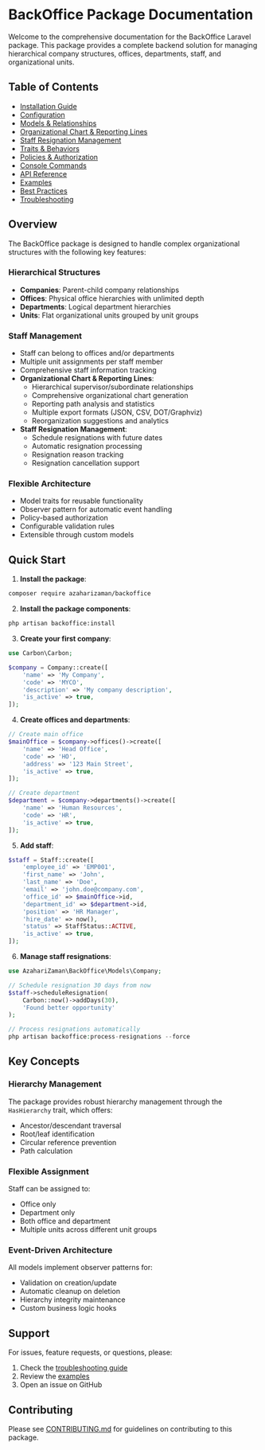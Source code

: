# BackOffice Package Documentation

Welcome to the comprehensive documentation for the BackOffice Laravel package. This package provides a complete backend solution for managing hierarchical company structures, offices, departments, staff, and organizational units.

## Table of Contents

- [Installation Guide](installation.md)
- [Configuration](configuration.md)
- [Models & Relationships](models.md)
- [Organizational Chart & Reporting Lines](organizational-chart.md)
- [Staff Resignation Management](resignation.md)
- [Traits & Behaviors](traits.md)
- [Policies & Authorization](policies.md)
- [Console Commands](commands.md)
- [API Reference](api.md)
- [Examples](examples.md)
- [Best Practices](best-practices.md)
- [Troubleshooting](troubleshooting.md)

## Overview

The BackOffice package is designed to handle complex organizational structures with the following key features:

### Hierarchical Structures
- **Companies**: Parent-child company relationships
- **Offices**: Physical office hierarchies with unlimited depth
- **Departments**: Logical department hierarchies
- **Units**: Flat organizational units grouped by unit groups

### Staff Management
- Staff can belong to offices and/or departments
- Multiple unit assignments per staff member
- Comprehensive staff information tracking
- **Organizational Chart & Reporting Lines**:
  - Hierarchical supervisor/subordinate relationships
  - Comprehensive organizational chart generation
  - Reporting path analysis and statistics
  - Multiple export formats (JSON, CSV, DOT/Graphviz)
  - Reorganization suggestions and analytics
- **Staff Resignation Management**:
  - Schedule resignations with future dates
  - Automatic resignation processing
  - Resignation reason tracking
  - Resignation cancellation support

### Flexible Architecture
- Model traits for reusable functionality
- Observer pattern for automatic event handling
- Policy-based authorization
- Configurable validation rules
- Extensible through custom models

## Quick Start

1. **Install the package**:
```bash
composer require azaharizaman/backoffice
```

2. **Install the package components**:
```bash
php artisan backoffice:install
```

3. **Create your first company**:
```php
use Carbon\Carbon;

$company = Company::create([
    'name' => 'My Company',
    'code' => 'MYCO',
    'description' => 'My company description',
    'is_active' => true,
]);
```

4. **Create offices and departments**:
```php
// Create main office
$mainOffice = $company->offices()->create([
    'name' => 'Head Office',
    'code' => 'HO',
    'address' => '123 Main Street',
    'is_active' => true,
]);

// Create department
$department = $company->departments()->create([
    'name' => 'Human Resources',
    'code' => 'HR',
    'is_active' => true,
]);
```

5. **Add staff**:
```php
$staff = Staff::create([
    'employee_id' => 'EMP001',
    'first_name' => 'John',
    'last_name' => 'Doe',
    'email' => 'john.doe@company.com',
    'office_id' => $mainOffice->id,
    'department_id' => $department->id,
    'position' => 'HR Manager',
    'hire_date' => now(),
    'status' => StaffStatus::ACTIVE,
    'is_active' => true,
]);
```

6. **Manage staff resignations**:
```php
use AzahariZaman\BackOffice\Models\Company;

// Schedule resignation 30 days from now
$staff->scheduleResignation(
    Carbon::now()->addDays(30),
    'Found better opportunity'
);

// Process resignations automatically
php artisan backoffice:process-resignations --force
```

## Key Concepts

### Hierarchy Management
The package provides robust hierarchy management through the `HasHierarchy` trait, which offers:
- Ancestor/descendant traversal
- Root/leaf identification
- Circular reference prevention
- Path calculation

### Flexible Assignment
Staff can be assigned to:
- Office only
- Department only
- Both office and department
- Multiple units across different unit groups

### Event-Driven Architecture
All models implement observer patterns for:
- Validation on creation/update
- Automatic cleanup on deletion
- Hierarchy integrity maintenance
- Custom business logic hooks

## Support

For issues, feature requests, or questions, please:
1. Check the [troubleshooting guide](troubleshooting.md)
2. Review the [examples](examples.md)
3. Open an issue on GitHub

## Contributing

Please see [CONTRIBUTING.md](../CONTRIBUTING.md) for guidelines on contributing to this package.